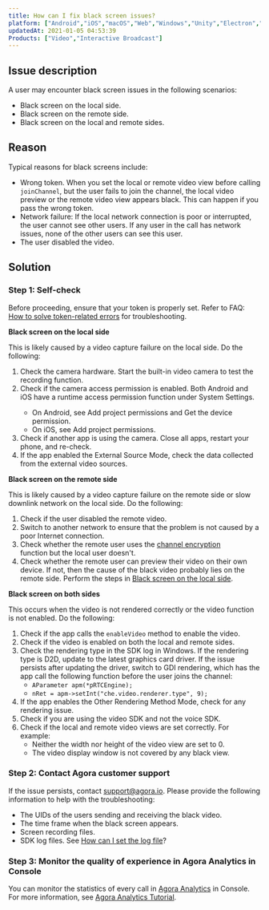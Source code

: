 ```yaml
---
title: How can I fix black screen issues?
platform: ["Android","iOS","macOS","Web","Windows","Unity","Electron","React Native","Flutter"]
updatedAt: 2021-01-05 04:53:39
Products: ["Video","Interactive Broadcast"]
---
```

## Issue description

A user may encounter black screen issues in the following scenarios:
- Black screen on the local side.
- Black screen on the remote side.
- Black screen on the local and remote sides.

## Reason
Typical reasons for black screens include:
* Wrong token. When you set the local or remote video view before calling `joinChannel`, but the user fails to join the channel, the local video preview or the remote video view appears black. This can happen if you pass the wrong token.
* Network failure: If the local network connection is poor or interrupted, the user cannot see other users. If any user in the call has network issues, none of the other users can see this user.
* The user disabled the video. 

## Solution

### Step 1: Self-check

Before proceeding, ensure that your token is properly set. Refer to FAQ: [How to solve token-related errors](https://docs.agora.io/en/All/faq/token_error) for troubleshooting.

<a name="localblack"></a>**Black screen on the local side**

This is likely caused by a video capture failure on the local side. Do the following:

1. Check the camera hardware. Start the built-in video camera to test the recording function.
2. Check if the camera access permission is enabled. Both Android and iOS have a runtime access permission function under System Settings. 
    <div class="alert note"><ul><li>On Android, see <a href="https://docs.agora.io/en/Interactive%20Broadcast/start_live_android?platform=Android#add-project-permissions">Add project permissions</a > and <a href="https://docs.agora.io/en/Interactive%20Broadcast/start_live_android?platform=Android#3-get-the-device-permission">Get the device permission</a >.</li><li>On iOS, see <a href="https://docs.agora.io/en/Interactive%20Broadcast/start_live_ios?platform=iOS#add-project-permissions">Add project permissions</a >.</li></ul></div>
4. Check if another app is using the camera. Close all apps, restart your phone, and re-check.
5. If the app enabled the External Source Mode, check the data collected from the external video sources.

**Black screen on the remote side**

This is likely caused by a video capture failure on the remote side or slow downlink network on the local side. Do the following:

1. Check if the user disabled the remote video.
2. Switch to another network to ensure that the problem is not caused by a poor Internet connection.
3. Check whether the remote user uses the [channel encryption](https://docs.agora.io/en/Video/channel_encryption_windows?platform=Windows) function but the local user doesn't.
4. Check whether the remote user can preview their video on their own device. If not, then the cause of the black video probably lies on the remote side. Perform the steps in <a href="#localblack">Black screen on the local side</a>.

**Black screen on both sides**

This occurs when the video is not rendered correctly or the video function is not enabled. Do the following:

1. Check if the app calls the `enableVideo` method to enable the video.
2. Check if the video is enabled on both the local and remote sides.
3. Check the rendering type in the SDK log in Windows. If the rendering type is D2D, update to the latest graphics card driver. If the issue persists after updating the driver, switch to GDI rendering, which has the app call the following function before the user joins the channel:
	- 	`AParameter apm(*pRTCEngine);`
	- 	`nRet = apm->setInt("che.video.renderer.type", 9);`
4. If the app enables the Other Rendering Method Mode, check for any rendering issue.
5. Check if you are using the video SDK and not the voice SDK.
6. Check if the local and remote video views are set correctly. For example:
     - Neither the width nor height of the video view are set to 0.
     - The video display window is not covered by any black view.

### Step 2: Contact Agora customer support
If the issue persists, contact support@agora.io. Please provide the following information to help with the troubleshooting:
* The UIDs of the users sending and receiving the black video.
* The time frame when the black screen appears.
* Screen recording files.
* SDK log files. See [How can I set the log file](https://docs.agora.io/en/faq/logfile)?

### Step 3: Monitor the quality of experience in Agora Analytics in Console

You can monitor the statistics of every call in [Agora Analytics](https://dashboard.agora.io/analytics/call/search) in Console. For more information, see [Agora Analytics Tutorial](https://docs.agora.io/en/Agora%20Platform/aa_guide?platform=All%20Platforms).